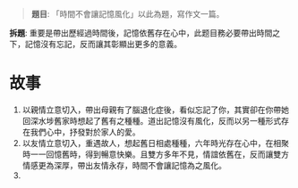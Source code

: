 > **題目**:
> 「時間不會讓記憶風化」以此為題，寫作文一篇。

**拆題**: 重要是帶出歷經過時間後，記憶依舊存在心中，此题目務必要帶出時間之下，記憶沒有忘記，反而讓其彰顯出更多的意義。

# 故事
1. 以親情立意切入，帶出母親有了腦退化症後，看似忘記了你，其實卻在你帶她回深水埗舊家時想起了舊有之種種。道出記憶沒有風化，反而以另一種形式存在我們心中，抒發對於家人的愛。
2. 以友情立意切入，重遇故人，想起舊日相處種種，六年時光存在心中，在相聚時一一回憶舊時，得到暢意快樂。且雙方多年不見，情誼依舊在，反而讓雙方情感更為深厚，帶出友情永存，時間不會讓記憶為之風化。
3. 